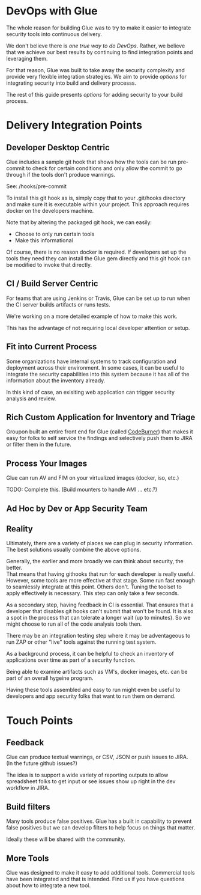 # DevOps with Glue

The whole reason for building Glue was to try to make it easier to integrate security
tools into continuous delivery.

We don't believe there is *one true way to do DevOps*.  Rather, we believe that we
achieve our best results by continuing to find integration points and leveraging
them.

For that reason, Glue was built to take away the security complexity and provide
very flexible integration strategies.  We aim to provide *options* for integrating
security into build and delivery processs.

The rest of this guide presents _options_ for adding security to your build process.

# Delivery Integration Points

## Developer Desktop Centric

Glue includes a sample git hook that shows how the tools can be run pre-commit to
check for certain conditions and only allow the commit to go through if the tools
don't produce warnings.

See:  /hooks/pre-commit

To install this git hook as is, simply copy that to your .git/hooks directory and
make sure it is executable within your project.  This approach requires docker on
the developers machine.

Note that by altering the packaged git hook, we can easily:
- Choose to only run certain tools
- Make this informational

Of course, there is no reason docker is required.  If developers set up the tools
they need they can install the Glue gem directly and this git hook can be
modified to invoke that directly.

## CI / Build Server Centric

For teams that are using Jenkins or Travis, Glue can be set up to run when
the CI server builds artifacts or runs tests.

We're working on a more detailed example of how to make this work.

This has the advantage of not requiring local developer attention or setup.

## Fit into Current Process

Some organizations have internal systems to track configuration and deployment
across their environment.  In some cases, it can be useful to integrate the
security capabilities into this system because it has all of the information
about the inventory already.

In this kind of case, an exisiting web application can trigger security
analysis and review.

## Rich Custom Application for Inventory and Triage

Groupon built an entire front end for Glue (called [CodeBurner](https://github.com/groupon/codeburner))
that makes it easy for folks to self service the findings and selectively
push them to JIRA or filter them in the future.


## Process Your Images

Glue can run AV and FIM on your virtualized images (docker, iso, etc.)

TODO:  Complete this.
(Build mounters to handle AMI ... etc.?)

## Ad Hoc by Dev or App Security Team

## Reality

Ultimately, there are a variety of places we can plug in security information.
The best solutions usually combine the above options.

Generally, the earlier and more broadly we can think about security, the better.  
That means that having githooks that run for each developer is really useful.  However,
some tools are more effective at that stage.  Some run fast enough to seamlessly
integrate at this point.  Others don't.  Tuning the toolset to apply effectively
is necessary.  This step can only take a few seconds.

As a secondary step, having feedback in CI is essential.  That ensures that a
developer that disables git hooks can't submit that won't be found.  It is also
a spot in the process that can tolerate a longer wait (up to minutes).  So we
might choose to run all of the code analysis tools then.

There may be an integration testing step where it may be adventageous to run
ZAP or other "live" tools against the running test system.

As a background process, it can be helpful to check an inventory of applications
over time as part of a security function.  

Being able to examine artifacts such as VM's, docker images, etc. can be part
of an overall hygeine program.

Having these tools assembled and easy to run might even be useful to
developers and app security folks that want to run them on demand.

# Touch Points

## Feedback

Glue can produce textual warnings, or CSV, JSON or push issues to JIRA.
(In the future github issues?)

The idea is to support a wide variety of reporting outputs to allow
spreadsheet folks to get input or see issues show up right in the dev
workflow in JIRA.

## Build filters

Many tools produce false positives.  Glue has a built in capability to
prevent false positives but we can develop filters to help focus on
things that matter.

Ideally these will be shared with the community.

## More Tools

Glue was designed to make it easy to add additional tools.  Commercial
tools have been integrated and that is intended.  Find us if you have
questions about how to integrate a new tool.
